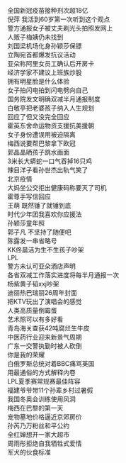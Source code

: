 全国新冠疫苗接种剂次超18亿  
倪萍 我活到60岁第一次听到这个观点  
警方通报女子被丈夫剃光头拍照发网上  
人贩子梅姨仍未找到  
刘国梁机场化身孙颖莎保镖  
立陶宛首都爆发抗议活动  
亚朵称阿里女员工确认后开房卡  
经济学家不建议上班族炒股  
拥有明星脸是什么体验  
女子拍闪电拍到闪电劈向自己  
国务院发文明确双减半月通报制度  
白敬亭把老婆孩子纳入人生规划  
回应了但又没完全回应  
霍英东舍命运物资支援抗美援朝  
女子身份遭误用被迫隔离  
梅西说要帮巴黎拿下欧冠  
郭晶晶晒孩子跳水画面  
3米长大蟒蛇一口气吞掉16只鸡  
辣目洋子看孙世杰出轨气笑了  
北京疫情  
大妈坐公交拒出健康码称要灭了司机  
霍尊手写信回应  
王萌 既然锤了就锤到底  
时代少年团我喜欢你应援法  
孙颖莎童年照  
郭子凡 不坚持了随便吧  
陈露发一串省略号  
KK佟晨洁为生不生孩子吵架  
LPL  
警方未认可亚朵酒店声明  
各省双减工作落实进度将每半月通报一次  
杨紫黄子韬xxj吵架  
迪丽热巴瑞丽26周年封面  
把KTV玩出了演唱会的感觉  
人类高质量倒霉蛋  
艺术照可以有多好看  
青岛海关查获42吨腐烂生牛皮  
中医药行业迎来新景气周期  
广东一交警执勤时被人砍倒  
你是我的荣耀  
白俄罗斯总统对着BBC痛骂英国  
用最通俗的方式解释内卷  
LPL夏季赛常规赛最佳阵容  
福建爷爷带11个孙辈乡村过暑假  
我国冬奥会训练使用风洞  
梅西在巴黎的第一天  
宠物墓地价格逼近京郊房价  
孙芮乃万粉丝和平公约  
全红婵想开一家大超市  
周雨彤拒绝自我牺牲式爱情  
军犬的伙食标准  
